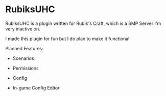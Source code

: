 # RubiksUHC

RubiksUHC is a plugin written for Rubik's Craft, which is a SMP Server I'm very inactive on. 

I made this plugin for fun but I do plan to make it functional.

Planned Features:

 - Scenarios

 - Permissions

 - Config

 - In-game Config Editor

